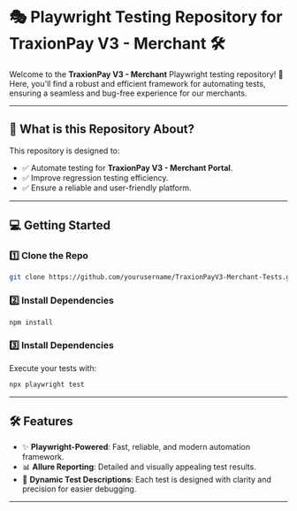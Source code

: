 # 🎭 Playwright Testing Repository for **TraxionPay V3 - Merchant** 🛠️  

Welcome to the **TraxionPay V3 - Merchant** Playwright testing repository! 🚀 Here, you'll find a robust and efficient framework for automating tests, ensuring a seamless and bug-free experience for our merchants.

---

## 🧐 **What is this Repository About?**  
This repository is designed to:  
- ✅ Automate testing for **TraxionPay V3 - Merchant Portal**.  
- ✅ Improve regression testing efficiency.  
- ✅ Ensure a reliable and user-friendly platform.  

---

## 💻 **Getting Started**  

### 1️⃣ **Clone the Repo**  
```bash  
git clone https://github.com/yourusername/TraxionPayV3-Merchant-Tests.git
```
### 2️⃣ **Install Dependencies** 
```bash  
npm install
```
### 3️⃣ **Install Dependencies** 
Execute your tests with:

```bash  
npx playwright test  
```

---

## 🛠️ **Features**  
- ✨ **Playwright-Powered**: Fast, reliable, and modern automation framework. 
- 📊 **Allure Reporting**: Detailed and visually appealing test results.
- 🎯 **Dynamic Test Descriptions**: Each test is designed with clarity and precision for easier debugging.

---





